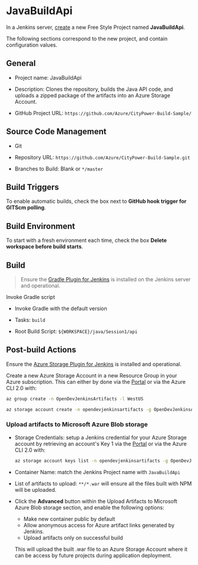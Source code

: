 # JavaBuildApi

In a Jenkins server, [create](https://wiki.jenkins-ci.org/display/JENKINS/Building+a+software+project#Buildingasoftwareproject-Settinguptheproject) a new Free Style Project named **JavaBuildApi**. 

The following sections correspond to the new project, and contain configuration values.

## General

* Project name: JavaBuildApi

* Description: Clones the repository, builds the Java API code, and uploads a zipped package of the artifacts into an Azure Storage Account.

* GitHub Project URL: `https://github.com/Azure/CityPower-Build-Sample/`

## Source Code Management

* Git

* Repository URL: `https://github.com/Azure/CityPower-Build-Sample.git`

* Branches to Build: Blank or `*/master` 

## Build Triggers

To enable automatic builds, check the box next to **GitHub hook trigger for GITScm polling**.

## Build Environment

To start with a fresh environment each time, check the box **Delete workspace before build starts**.

## Build

> Ensure the [Gradle Plugin for Jenkins](https://wiki.jenkins-ci.org/display/JENKINS/Gradle+Plugin) is installed on the Jenkins server and operational.

Invoke Gradle script

* Invoke Gradle with the default version

* Tasks: `build`

* Root Build Script: `${WORKSPACE}/java/Session1/api`

## Post-build Actions

Ensure the [Azure Storage Plugin for Jenkins](https://docs.microsoft.com/en-us/azure/storage/storage-java-jenkins-continuous-integration-solution#how-to-install-the-azure-storage-plugin) is installed and operational.

Create a new Azure Storage Account in a new Resource Group in your Azure subscription. This can either by done via the [Portal](http://portal.azure.com) or via the Azure CLI 2.0 with:

```sh
az group create -n OpenDevJenkinsArtifacts -l WestUS

az storage account create -n opendevjenkinsartifacts -g OpenDevJenkinsArtifacts -l WestUS --sku Standard_LRS
```


### Upload artifacts to Microsoft Azure Blob storage

* Storage Credentials: setup a Jenkins credential for your Azure Storage account by retrieving an account's Key 1 via the [Portal](http://portal.azure.com) or via the Azure CLI 2.0 with:
    
    ```sh
    az storage account keys list -n opendevjenkinsartifacts -g OpenDevJenkinsArtifacts
    ```

* Container Name: match the Jenkins Project name with `JavaBuildApi`

* List of artifacts to upload: `**/*.war` will ensure all the files built with NPM will be uploaded.

* Click the **Advanced** button within the Upload Artifacts to Microsoft Azure Blob storage section, and enable the following options:

    * Make new container public by default
    * Allow anonymous access for Azure artifact links generated by Jenkins.
    * Upload artifacts only on successful build

    This will upload the built .war file to an Azure Storage Account where it can be access by future projects during application deployment.
